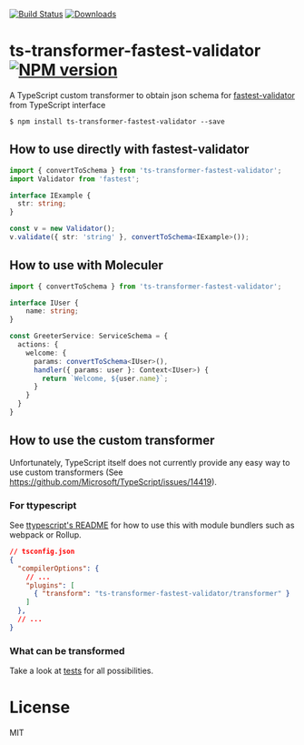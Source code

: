 [![Build Status][travis-image]][travis-url] [![Downloads](https://img.shields.io/npm/dm/ts-transformer-fastest-validator.svg)](https://www.npmjs.com/package/ts-transformer-fastest-validator)

# ts-transformer-fastest-validator [![NPM version][npm-image]][npm-url]
A TypeScript custom transformer to obtain json schema for [fastest-validator](https://github.com/icebob/fastest-validator) from TypeScript interface

```
$ npm install ts-transformer-fastest-validator --save
```

## How to use directly with fastest-validator
```ts
import { convertToSchema } from 'ts-transformer-fastest-validator';
import Validator from 'fastest';

interface IExample {
  str: string;
}

const v = new Validator();
v.validate({ str: 'string' }, convertToSchema<IExample>());
```

## How to use with Moleculer
```ts
import { convertToSchema } from 'ts-transformer-fastest-validator';

interface IUser {
	name: string;
}

const GreeterService: ServiceSchema = {
  actions: {
    welcome: {
      params: convertToSchema<IUser>(),
      handler({ params: user }: Context<IUser>) {
        return `Welcome, ${user.name}`;
      }
    }
  }
}
```

## How to use the custom transformer

Unfortunately, TypeScript itself does not currently provide any easy way to use custom transformers (See https://github.com/Microsoft/TypeScript/issues/14419).

### For ttypescript

See [ttypescript's README](https://github.com/cevek/ttypescript/blob/master/README.md) for how to use this with module bundlers such as webpack or Rollup.

```json
// tsconfig.json
{
  "compilerOptions": {
    // ...
    "plugins": [
      { "transform": "ts-transformer-fastest-validator/transformer" }
    ]
  },
  // ...
}
```

### What can be transformed

Take a look at [tests](https://github.com/ipetrovic11/ts-transformer-fastest-validator/tree/main/test) for all possibilities.

# License

MIT

[travis-image]:https://travis-ci.org/ipetrovic11/ts-transformer-fastest-validator.svg?branch=master
[travis-url]:https://travis-ci.org/ipetrovic11/ts-transformer-fastest-validator
[npm-image]:https://img.shields.io/npm/v/ts-transformer-fastest-validator.svg?style=flat
[npm-url]:https://www.npmjs.com/package/ts-transformer-fastest-validator
